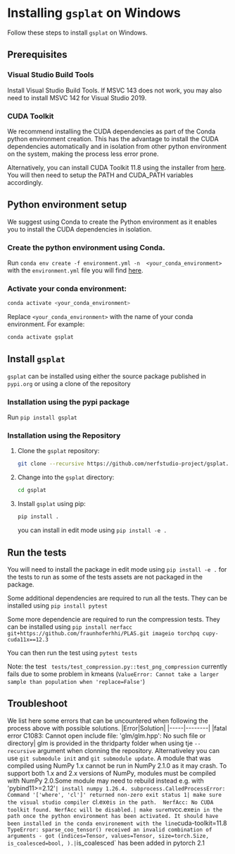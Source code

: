 # Installing `gsplat` on Windows

Follow these steps to install `gsplat` on Windows.

## Prerequisites

###  Visual Studio Build Tools

Install Visual Studio Build Tools. If MSVC 143 does not work, you may also need to install MSVC 142 for Visual Studio 2019. 

###  CUDA Toolkit

We recommend installing the CUDA dependencies as part of the Conda python environment creation. This has the advantage to install the CUDA dependencies automatically and in isolation from other python environment on the system, making the process less error prone.

Alternatively, you can install CUDA Toolkit 11.8 using the installer from [here](https://developer.nvidia.com/cuda-11-8-0-download-archive). You will then need to setup the PATH and CUDA_PATH variables accordingly. 

## Python environment setup

We suggest using Conda to create the Python environment as it enables you to install the CUDA dependencies in isolation.

### Create the python environment using Conda.
Run  `conda env create -f environment.yml -n  <your_conda_environment>` with the `environment.yml` file you will find [here](../environment.yml).

### Activate your conda environment:
    
```bash
conda activate <your_conda_environment>
```

Replace `<your_conda_environment>` with the name of your conda environment. For example:

```bash
conda activate gsplat
```

## Install `gsplat`

`gsplat` can be installed using either the source package published in `pypi.org` or using a clone of the repository

### Installation using the pypi package

Run `pip install gsplat`

### Installation using the Repository

1. Clone the `gsplat` repository:
    ```bash
    git clone --recursive https://github.com/nerfstudio-project/gsplat.git
    ```

2. Change into the `gsplat` directory:
    ```bash
    cd gsplat
    ```

3. Install `gsplat` using pip:
    ```bash
    pip install .
    ```
    you can install in edit mode using `pip install -e .`

## Run the tests

You will need to install the package in edit mode using `pip install -e .` for the tests to run as some of the tests assets are not packaged in the package.

Some additional dependencies are required to run all the tests. They can be installed using `pip install pytest`

Some more dependencie are required to run the compression tests. They can be installed using `pip install nerfacc git+https://github.com/fraunhoferhhi/PLAS.git imageio torchpq cupy-cuda11x==12.3`

You can then run the test using `pytest tests`

Note: the test ` tests/test_compression.py::test_png_compression` currently fails due to some problem in kmeans (`ValueError: Cannot take a larger sample than population when 'replace=False'`)

## Troubleshoot

We list here some errors that can be uncountered when following the process above with possible solutions.
|Error|Solution|
|-----|--------|
|fatal error C1083: Cannot open include file: 'glm/glm.hpp':  No such file or directory| glm is provided in the thridparty folder when using tje `--recursive` argument when clonning the repository. Alternativeley you can use `git submodule init` and `git submodule update`.
A module that was compiled using NumPy 1.x cannot be run in NumPy 2.1.0 as it may crash. To support both 1.x and 2.x versions of NumPy, modules must be compiled with NumPy 2.0.Some module may need to rebuild instead e.g. with 'pybind11>=2.12'`| install numpy 1.26.4.
subprocess.CalledProcessError: Command '['where', 'cl']' returned non-zero exit status 1| make sure the visual studio compiler `cl.exe` is in the path. 
NerfAcc: No CUDA toolkit found. NerfAcc will be disabled.| make sure `nvcc.exe` in in the path once the python environment has been activated. It should have been installed in the conda environement with the line `cuda-toolkit=11.8` 
TypeError: sparse_coo_tensor() received an invalid combination of arguments - got (indices=Tensor, values=Tensor, size=torch.Size, is_coalesced=bool, ).| `is_coalesced` has been added in pytorch 2.1